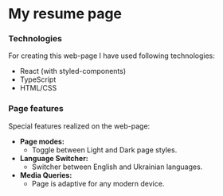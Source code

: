 # My resume page


### Technologies
For creating this web-page I have used following technologies:

* React (with styled-components)
* TypeScript
* HTML/CSS


### Page features
Special features realized on the web-page:

* **Page modes:** 
  * Toggle between Light and Dark page styles.
* **Language Switcher:** 
  * Switcher between English and Ukrainian languages.
* **Media Queries:**
  * Page is adaptive for any modern device.